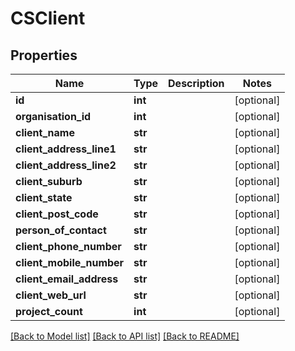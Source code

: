 # CSClient

## Properties
Name | Type | Description | Notes
------------ | ------------- | ------------- | -------------
**id** | **int** |  | [optional] 
**organisation_id** | **int** |  | [optional] 
**client_name** | **str** |  | [optional] 
**client_address_line1** | **str** |  | [optional] 
**client_address_line2** | **str** |  | [optional] 
**client_suburb** | **str** |  | [optional] 
**client_state** | **str** |  | [optional] 
**client_post_code** | **str** |  | [optional] 
**person_of_contact** | **str** |  | [optional] 
**client_phone_number** | **str** |  | [optional] 
**client_mobile_number** | **str** |  | [optional] 
**client_email_address** | **str** |  | [optional] 
**client_web_url** | **str** |  | [optional] 
**project_count** | **int** |  | [optional] 

[[Back to Model list]](../README.md#documentation-for-models) [[Back to API list]](../README.md#documentation-for-api-endpoints) [[Back to README]](../README.md)


